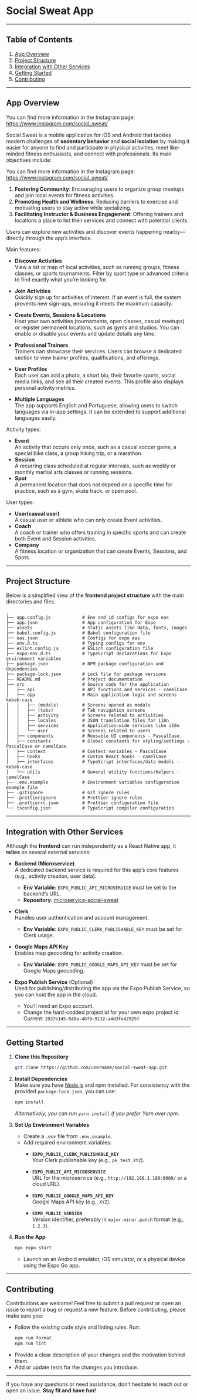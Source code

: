 # Social Sweat App

---

## Table of Contents

1. [App Overview](#app-overview)  
2. [Project Structure](#project-structure)  
3. [Integration with Other Services](#integration-with-other-services)  
4. [Getting Started](#getting-started)  
5. [Contributing](#contributing)

---

## App Overview

You can find more information in the Instagram page: https://www.instagram.com/social_sweat/

Social Sweat is a mobile application for iOS and Android that tackles modern challenges of **sedentary behavior** and **social isolation** by making it easier for anyone to find and participate in physical activities, meet like-minded fitness enthusiasts, and connect with professionals. Its main objectives include:

You can find more information in the Instagram page: https://www.instagram.com/social_sweat/

1. **Fostering Community**: Encouraging users to organize group meetups and join local events for fitness activities.  
2. **Promoting Health and Wellness**: Reducing barriers to exercise and motivating users to stay active while socializing.  
3. **Facilitating Instructor & Business Engagement**: Offering trainers and locations a place to list their services and connect with potential clients.

Users can explore new activities and discover events happening nearby—directly through the app’s interface.

Main features:

- **Discover Activities**  
  View a list or map of local activities, such as running groups, fitness classes, or sports tournaments. Filter by sport type or advanced criteria to find exactly what you’re looking for.

- **Join Activities**  
  Quickly sign up for activities of interest. If an event is full, the system prevents new sign-ups, ensuring it meets the maximum capacity.

- **Create Events, Sessions & Locations**  
  Host your own activities (tournaments, open classes, casual meetups) or register permanent locations, such as gyms and studios. You can enable or disable your events and update details any time.

- **Professional Trainers**  
  Trainers can showcase their services. Users can browse a dedicated section to view trainer profiles, qualifications, and offerings.

- **User Profiles**  
  Each user can add a photo, a short bio, their favorite sports, social media links, and see all their created events. This profile also displays personal activity metrics.

- **Multiple Languages**  
  The app supports English and Portuguese, allowing users to switch languages via in-app settings. It can be extended to support additional languages easily.

Activity types:
- **Event**  
  An activity that occurs only once, such as a casual soccer game, a special bike class, a group hiking trip, or a marathon.
- **Session**  
  A recurring class scheduled at regular intervals, such as weekly or monthly martial arts classes or running sessions. 
- **Spot**  
  A permanent location that does not depend on a specific time for practice, such as a gym, skate track, or open pool. 

User types:
- **User(casual user)**  
  A casual user or athlete who can only create Event activities.
- **Coach**  
  A coach or trainer who offers training in specific sports and can create both Event and Session activities.
- **Company**  
  A fitness location or organization that can create Events, Sessions, and Spots.


---

## Project Structure

Below is a simplified view of the **frontend project structure** with the main directories and files.

```
.
├── app.config.js            # Env and id configs for expo eas
├── app.json                 # App configuration for Expo
├── assets                   # Static assets like data, fonts, images
├── babel.config.js          # Babel configuration file
├── eas.json                 # Configs for expo eas
├── env.d.ts                 # Typing configs for env 
├── eslint.config.js         # ESLint configuration file
├── expo-env.d.ts            # TypeScript declarations for Expo environment variables
├── package.json             # NPM package configuration and dependencies
├── package-lock.json        # Lock file for package versions
├── README.md                # Project documentation
├── src                      # Source code for the application
│   ├── api                  # API functions and services - camelCase
│   ├── app                  # Main application logic and screens - kebab-case
│   │   ├── (modals)         # Screens opened as modals
│   │   ├── (tabs)           # Tab navigation screens
│   │   ├── activity         # Screens related to activities
│   │   ├── locales          # JSON translation files for i18n
│   │   ├── services         # Application-wide services like i18n
│   │   └── user             # Screens related to users
│   ├── components           # Reusable UI components - PascalCase
│   ├── constants            # Global constants for styling/settings - PascalCase or camelCase
│   ├── context              # Context variables - PascalCase
│   ├── hooks                # Custom React hooks - camelCase
│   ├── interfaces           # TypeScript interfaces/data models - kebab-case
│   └── utils                # General utility functions/helpers - camelCase
├── .env.example             # Environment variables configuration example file
├── .gitignore               # Git ignore rules
├── .prettierignore          # Prettier ignore rules
├── .prettierrc.json         # Prettier configuration file
└── tsconfig.json            # TypeScript compiler configuration
```

---

## Integration with Other Services

Although the **frontend** can run independently as a React Native app, it **relies** on several external services:

- **Backend (Microservice)**  
  A dedicated backend service is required for this app’s core features (e.g., activity creation, user data).  
  - **Env Variable**: `EXPO_PUBLIC_API_MICROSERVICE` must be set to the backend’s URL.  
  - **Repository**: [microservice-social-sweat](https://github.com/miguelgrieder/microservice-social-sweat)

- **Clerk**  
  Handles user authentication and account management.  
  - **Env Variable**: `EXPO_PUBLIC_CLERK_PUBLISHABLE_KEY` must be set for Clerk usage.

- **Google Maps API Key**  
  Enables map geocoding for activity creation.  
  - **Env Variable**: `EXPO_PUBLIC_GOOGLE_MAPS_API_KEY` must be set for Google Maps geocoding.

- **Expo Publish Service** (Optional)  
  Used for publishing/distributing the app via the Expo Publish Service, so you can host the app in the cloud.  
  - You’ll need an Expo account.
  - Change the hard-codded project id for your own expo project id. Current: `1937b145-840a-46f9-9132-a4d3fe42925f`

---

## Getting Started

1. **Clone this Repository**  
   ```bash
   git clone https://github.com/username/social-sweat-app.git
   ```

2. **Install Dependencies**  
   Make sure you have [Node.js](https://nodejs.org/) and npm installed. For consistency with the provided `package-lock.json`, you can use:
   ```bash
   npm install
   ```
   *Alternatively, you can run `yarn install` if you prefer Yarn over npm.*

3. **Set Up Environment Variables**  
   - Create a `.env` file from `.env.example`.  
   - Add required environment variables:
     - **`EXPO_PUBLIC_CLERK_PUBLISHABLE_KEY`**  
       Your Clerk publishable key (e.g., `pk_test_XYZ`).

     - **`EXPO_PUBLIC_API_MICROSERVICE`**  
       URL for the microservice (e.g., `http://192.168.1.190:8000/` or a cloud URL).

     - **`EXPO_PUBLIC_GOOGLE_MAPS_API_KEY`**  
       Google Maps API key (e.g., `XYZ`).

     - **`EXPO_PUBLIC_VERSION`**  
       Version identifier, preferably in `major.minor.patch` format (e.g., `1.2.3`).

4. **Run the App**  
   ```bash
   npx expo start
   ```
   - Launch on an Android emulator, iOS simulator, or a physical device using the Expo Go app.

---

## Contributing

Contributions are welcome! Feel free to submit a pull request or open an issue to report a bug or request a new feature. Before contributing, please make sure you:

- Follow the existing code style and linting rules. Run:
  ```bash
  npm run format
  npm run lint
  ```
- Provide a clear description of your changes and the motivation behind them.  
- Add or update tests for the changes you introduce.

---

If you have any questions or need assistance, don’t hesitate to reach out or open an issue. **Stay fit and have fun!**
